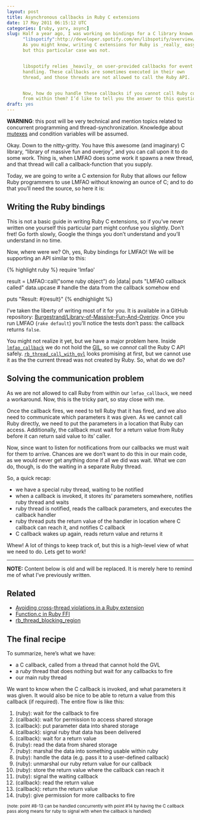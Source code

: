 ```yaml
---
layout: post
title: Asynchronous callbacks in Ruby C extensions
date: 17 May 2011 06:15:12 UTC
categories: [ruby, yarv, async]
slug: Half a year ago, I was working on bindings for a C library known as
      "libspotify":http://developer.spotify.com/en/libspotify/overview/.
      As you might know, writing C extensions for Ruby is _really_ easy,
      but this particular case was not.


      libspotify relies _heavily_ on user-provided callbacks for event
      handling. These callbacks are sometimes executed in their own
      thread, and those threads are not allowed to call the Ruby API.


      Now, how do you handle these callbacks if you cannot call Ruby code
      from within them? I’d like to tell you the answer to this question.
draft: yes
---
```



**WARNING**: this post will be very technical and mention topics related to concurrent programming and thread-synchronization. Knowledge about [mutexes](http://stackoverflow.com/questions/34524/what-is-a-mutex/34558#34558) and condition variables will be assumed.

Okay. Down to the nitty-gritty. You have this awesome (and imaginary) C library, “library of massive fun and overjoy”, and you can call upon it to do some work. Thing is, when LMFAO does some work it spawns a new thread, and that thread will call a callback-function that you supply.

Today, we are going to write a C extension for Ruby that allows our fellow Ruby programmers to use LMFAO without knowing an ounce of C; and to do that you’ll need the source, so here it is:

<script src="https://gist.github.com/974171.js"> </script>

## Writing the Ruby bindings
This is not a basic guide in writing Ruby C extensions, so if you’ve never written one yourself this particular part might confuse you slightly. Don’t fret! Go forth slowly, Google the things you don’t understand and you’ll understand in no time.

Now, where were we? Oh, yes, Ruby bindings for LMFAO! We will be supporting an API similar to this:


{% highlight ruby %}
require 'lmfao'

result = LMFAO::call("some ruby object") do |data|
  puts "LMFAO callback called"
  data.upcase # handle the data from the callback somehow
end

puts "Result: #{result}"
{% endhighlight %}


I’ve taken the liberty of writing most of it for you. It is available in a GitHub repository: [Burgestrand/Library-of-Massive-Fun-And-Overjoy](https://github.com/Burgestrand/Library-of-Massive-Fun-And-Overjoy/tree/base). Once you run LMFAO (`rake default`) you’ll notice the tests don’t pass: the callback returns `false`.

You might not realize it yet, but we have a major problem here. Inside [`lmfao_callback`](http://goo.gl/awsR8) we do not hold the [GIL](http://en.wikipedia.org/wiki/Global_Interpreter_Lock), so we *cannot* call the Ruby C API safely. [`rb_thread_call_with_gvl`](https://github.com/ruby/ruby/blob/ruby_1_9_2/thread.c#L1170) looks promising at first, but we cannot use it as the the current thread was not created by Ruby. So, what do we do?

## Solving the communication problem

As we are not allowed to call Ruby from within our `lmfao_callback`, we need a workaround. Now, this is the tricky part, so stay close with me.

Once the callback fires, we need to tell Ruby that it has fired, and we also need to communicate which parameters it was given. As we cannot call Ruby directly, we need to put the parameters in a location that Ruby can access. Additionally, the callback must wait for a return value from Ruby before it can return said value to its’ caller.

Now, since want to listen for notifications from our callbacks we must wait for them to arrive. Chances are we don’t want to do this in our main code, as we would never get anything done if all we did was wait. What we *can* do, though, is do the waiting in a separate Ruby thread.

So, a quick recap:

- we have a special ruby thread, waiting to be notified
- when a callback is invoked, it stores its’ parameters somewhere, notifies ruby thread and waits
- ruby thread is notified, reads the callback parameters, and executes the callback handler
- ruby thread puts the return value of the handler in location where C callback can reach it, and notifies C callback
- C callback wakes up again, reads return value and returns it

Whew! A lot of things to keep track of, but this is a high-level view of what we need to do. Lets get to work!

---

**NOTE:** Content below is old and will be replaced. It is merely here to remind me of what I’ve previously written.

## Related
- [Avoiding cross-thread violations in a Ruby extension](http://stackoverflow.com/questions/3752006/how-do-i-avoid-cross-thread-violations-in-a-ruby-extension)
- [Function.c in Ruby FFI](https://github.com/ffi/ffi/blob/85e431eb13ed96d3926fbd82e2ece7f5d93156f3/ext/ffi_c/Function.c#L470)
- [rb\_thread\_blocking\_region](https://github.com/ruby/ruby/blob/4db93c3f41818261121d53214030aad6ec001ee7/thread.c#L1119)

## The final recipe
To summarize, here’s what we have:

- a C callback, called from a thread that cannot hold the GVL
- a *ruby* thread that does nothing but wait for any callbacks to fire
- our main ruby thread

We want to know when the C callback is invoked, and what parameters it was given. It would also be nice to be able to return a value from this callback (if required). The entire flow is like this:

1. (ruby): wait for the callback to fire
2. (callback): wait for permission to access shared storage
3. (callback): put parameter data into shared storage
4. (callback): signal ruby that data has been delivered
5. (callback): wait for a return value
6. (ruby): read the data from shared storage
7. (ruby): marshal the data into something usable within ruby
8. (ruby): handle the data (e.g. pass it to a user-defined callback)
9. (ruby): unmarshal our ruby return value for our callback
10. (ruby): store the return value where the callback can reach it
11. (ruby): signal the waiting callback
12. (callback): read the return value
13. (callback): return the return value
14. (ruby): give permission for more callbacks to fire

&#13;<small>(note: point #8-13 can be handled concurrently with point #14 by having the C callback pass along means for ruby to signal with when the callback is handled)</small>
